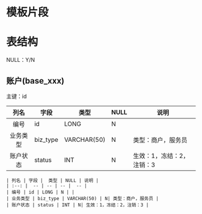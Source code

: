 # 模板片段
# 表结构

NULL：Y/N

## 账户(base_xxx)
主键：id

| 列名 | 字段 |  类型 | NULL | 说明 |
| :--: |  -- | -- | -- |  -- |
| 编号 | id | LONG | N | |
| 业务类型 | biz_type | VARCHAR(50) | N| 类型：商户，服务员 |
| 账户状态 | status | INT | N| 生效：1，冻结：2，注销：3 |

```
| 列名 | 字段 |  类型 | NULL | 说明 |
| :--: |  -- | -- | -- |  -- |
| 编号 | id | LONG | N | |
| 业务类型 | biz_type | VARCHAR(50) | N| 类型：商户，服务员 |
| 账户状态 | status | INT | N| 生效：1，冻结：2，注销：3 |
```
